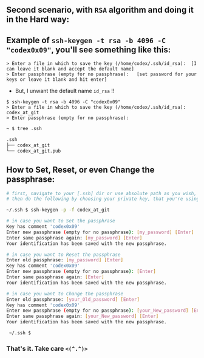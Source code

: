 ## Second scenario, with `RSA` algorithm and doing it in the Hard way:


## Example of `ssh-keygen -t rsa -b 4096 -C "codex0x09"`, you'll see something like this:

```log
> Enter a file in which to save the key (/home/codex/.ssh/id_rsa):  [I can leave it blank and accept the default name]
> Enter passphrase (empty for no passphrase):   [set password for your keys or leave it blank and hit enter]
```

* But, I unwant the default name `id_rsa` !!

```log
$ ssh-keygen -t rsa -b 4096 -C "codex0x09"
> Enter a file in which to save the key (/home/codex/.ssh/id_rsa): codex_at_git
> Enter passphrase (empty for no passphrase): 
```

```sh
~ $ tree .ssh

.ssh
├── codex_at_git
└── codex_at_git.pub
```

## How to Set, Reset, or even Change the passphrase:

```sh
# first, navigate to your [.ssh] dir or use absolute path as you wish,
# then do the following by choosing your private key, that you're using

~/.ssh $ ssh-keygen -p -f codex_at_git

# in case you want to Set the passphrase
Key has comment 'codex0x09'
Enter new passphrase (empty for no passphrase): [my_password] [Enter]
Enter same passphrase again: [my_password] [Enter]
Your identification has been saved with the new passphrase.

# in case you want to Reset the passphrase
Enter old passphrase: [my_password] [Enter]
Key has comment 'codex0x09'
Enter new passphrase (empty for no passphrase): [Enter]
Enter same passphrase again: [Enter]
Your identification has been saved with the new passphrase.

# in case you want to Change the passphrase
Enter old passphrase: [your_Old_password] [Enter]
Key has comment 'codex0x09'
Enter new passphrase (empty for no passphrase): [your_New_password] [Enter]
Enter same passphrase again: [your_New_password] [Enter]
Your identification has been saved with the new passphrase.

 ~/.ssh $ 
```

###  That's it. Take care `<(^.^)>`
